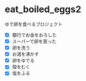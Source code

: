 # eat_boiled_eggs2
ゆで卵を食べるプロジェクト
- [x] 銀行でお金をおろした  
- [x] スーパーで卵を買った  
- [x] 卵を洗う  
- [x] お湯を沸かす  
- [x] 卵をゆでる
- [x] 殻をむく  
- [x] 塩をふる  
